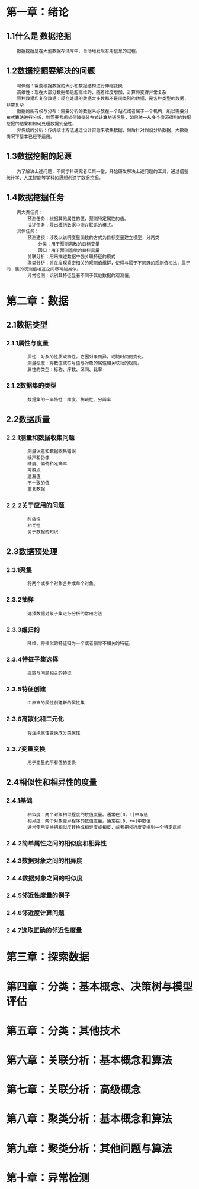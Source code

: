 # 第一章：绪论
##    1.1什么是 数据挖掘
        数据挖掘是在大型数据存储库中，自动地发现有用信息的过程。
##    1.2数据挖掘要解决的问题
        可伸缩：需要根据数据的大小和数据结构进行伸缩变换
        高维性：现在大部分数据都是超高维的，随着维度增加，计算将变得异常复杂
        异种数据和复杂数据：现在处理的数据大多数都不是同类别的数据，是各种类型的数据，非常复杂
        数据的所有权与分布：需要分析的数据未必放在一个站点或者属于一个机构，所以需要分布式算法进行分析，则需要考虑如何降低分布式计算的通信量，如何统一从多个资源得到的数据挖掘的结果和如何处理数据安全性。
        非传统的分析：传统统计方法通过设计实验来收集数据，然后针对假设分析数据，大数据情况下基本已经不适用。
##    1.3数据挖掘的起源
        为了解决上述问题，不同学科研究者汇聚一堂，开始研发解决上述问题的工具，通过借鉴统计学、人工智能等学科的思想创建了数据挖掘。
##    1.4数据挖掘任务
        两大类任务：
            预测任务：根据其他属性的值，预测特定属性的值。
            描述任务：导出概括数据中潜在联系的模式。
        具体任务：
            预测建模：涉及以说明变量函数的方式为目标变量建立模型，分两类
                分类：用于预测离散的目标变量
                回归：用于预测连续的目标变量
            关联分析：用来描述数据中强关联特征的模式
            聚类分析：旨在发现紧密相关的观测值组群，使得与属于不同簇的观测值相比，属于同一簇的观测值相互之间尽可能类似。
            异常检测：识别其特征显著不同于其他数据的观测值。
# 第二章：数据
##    2.1数据类型
###        2.1.1属性与度量
            属性：对象的性质或特性，它因对象而异，或随时间而变化。
            测量标度：将数值或符号值与对象的属性相关联动的规则。
            属性的类型：标称、序数、区间、比率
###        2.1.2数据集的类型
            数据集的一半特性：维度、稀疏性、分辨率
##    2.2数据质量
###        2.2.1测量和数据收集问题
            测量误差和数据收集错误
            噪声和伪像
            精度、偏倚和准确率
            离群点
            遗漏值
            不一致的值
            重复数据
###        2.2.2关于应用的问题
            时效性
            相关性
            关于数据的知识
##    2.3数据预处理
###        2.3.1聚集
            将两个或多个对象合并成单个对象。
###        2.3.2抽样
            选择数据对象子集进行分析的常用方法
###        2.3.3维归约
            降维，将相似的特征归为一个或者删除不相关的特征。
###        2.3.4特征子集选择
            提取与问题相关的特征
###        2.3.5特征创建
            由原来的属性创建新的属性集
###        2.3.6离散化和二元化
            将连续属性变换成分类属性
###        2.3.7变量变换
            用于变量的所有值的变换
##    2.4相似性和相异性的度量
###        2.4.1基础
            相似度：两个对象相似程度的数值度量。通常在[0，1]中取值
            相异度：两个对象差异程序的数值度量。通常在[0，+∞]中取值
            通常使用变换把相似度转换成相异度或相反，或者把邻近度变换到一个特定区间
###        2.4.2简单属性之间的相似度和相异性            
###        2.4.3数据对象之间的相异度
###        2.4.4数据对象之间的相似度
###        2.4.5邻近性度量的例子
###        2.4.6邻近度计算问题
###        2.4.7选取正确的邻近性度量
# 第三章：探索数据
# 第四章：分类：基本概念、决策树与模型评估
# 第五章：分类：其他技术
# 第六章：关联分析：基本概念和算法
# 第七章：关联分析：高级概念
# 第八章：聚类分析：基本概念和算法
# 第九章：聚类分析：其他问题与算法
# 第十章：异常检测



































